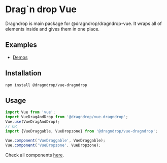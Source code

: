 # Drag`n drop Vue

Dragndrop is main package for @dragndrop/dragndrop-vue. It wraps all of elements inside and gives them in one place.

## Examples

- [Demos](https://dragndrop.lukaszrembacz.pl/examples/)


## Installation

```
npm install @dragndrop/vue-dragndrop
```

## Usage

```javascript
import Vue from 'vue';
import VueDragAndDrop from '@dragndrop/vue-dragndrop';
Vue.use(VueDragAndDrop);
// OR
import {VueDraggable, VueDropzone} from '@dragndrop/vue-dragndrop';

Vue.component('VueDraggable', VueDraggable);
Vue.component('VueDropzone', VueDropzone);

```

Check all components [here](https://github.com/lrembacz/dragndrop/tree/master/packages).